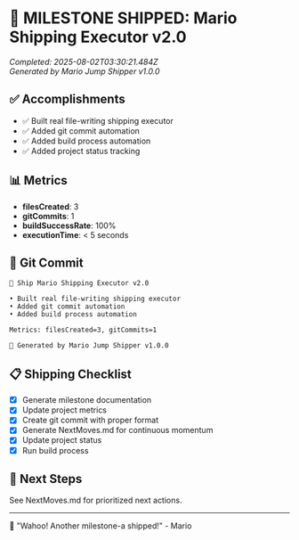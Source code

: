 # 🚀 MILESTONE SHIPPED: Mario Shipping Executor v2.0

*Completed: 2025-08-02T03:30:21.484Z*  
*Generated by Mario Jump Shipper v1.0.0*

## ✅ Accomplishments
- ✅ Built real file-writing shipping executor
- ✅ Added git commit automation
- ✅ Added build process automation
- ✅ Added project status tracking

## 📊 Metrics
- **filesCreated**: 3
- **gitCommits**: 1
- **buildSuccessRate**: 100%
- **executionTime**: < 5 seconds

## 🎯 Git Commit
```
🍄 Ship Mario Shipping Executor v2.0

• Built real file-writing shipping executor
• Added git commit automation
• Added build process automation

Metrics: filesCreated=3, gitCommits=1

🚀 Generated by Mario Jump Shipper v1.0.0
```

## 📋 Shipping Checklist
- [x] Generate milestone documentation
- [x] Update project metrics  
- [x] Create git commit with proper format
- [x] Generate NextMoves.md for continuous momentum
- [x] Update project status
- [x] Run build process

## 🚀 Next Steps
See NextMoves.md for prioritized next actions.

---
🍄 "Wahoo! Another milestone-a shipped!" - Mario